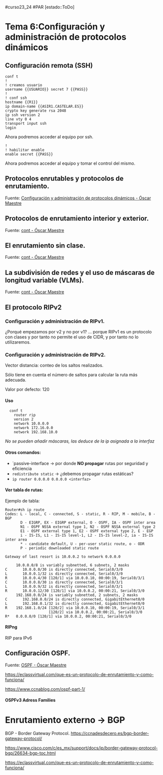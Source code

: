 #curso23_24 #PAR [estado::ToDo]



# Tema 6:Configuración y administración de protocolos dinámicos

## Configuración remota (SSH)

```ios
conf t
!
! creamos usuario
username {{USUARIO}} secret 7 {{PASS}}
!
! conf ssh
hostname {{R1}}
ip domain-name {{ASIR1.CASTELAR.ES}}
crypto key generate rsa 2048
ip ssh version 2
line vty 0 4
transport input ssh
login
```

Ahora podremos acceder al equipo por ssh.

```ios
!
! habilitar enable
enable secret {{PASS}}
```

Ahora podremos acceder al equipo y tomar el control del mismo.

## Protocolos enrutables y protocolos de enrutamiento.
Fuente: [Configuración y administración de protocolos dinámicos - Óscar Maestre](https://oscarmaestre.github.io/apuntes_redes/t6_enrutamiento_dinamico/apuntes_t6.html)

## Protocolos de enrutamiento interior y exterior.
Fuente: [cont - Óscar Maestre](https://oscarmaestre.github.io/apuntes_redes/t6_enrutamiento_dinamico/apuntes_t6.html#protocolos-de-enrutamiento-interior-y-exterior)

## El enrutamiento sin clase.
Fuente: [cont - Óscar Maestre](https://oscarmaestre.github.io/apuntes_redes/t6_enrutamiento_dinamico/apuntes_t6.html#el-enrutamiento-sin-clase)

## La subdivisión de redes y el uso de máscaras de longitud variable (VLMs).
Fuente: [cont - Óscar Maestre](https://oscarmaestre.github.io/apuntes_redes/t6_enrutamiento_dinamico/apuntes_t6.html#la-subdivision-de-redes-y-el-uso-de-mascaras-de-longitud-variable-vlsm)

## El protocolo RIPv2

### Configuración y administración de RIPv1.
¿Porqué empezamos por v2 y no por v1? ... porque RIPv1 es un protocolo con clases y por tanto no permite el uso de CIDR, y por tanto no lo utilizaremos.

### Configuración y administración de RIPv2.
Vector distancia: conteo de los saltos realizados. 

Sólo tiene en cuenta el número de saltos para calcular la ruta más adecuada.

Valor por defecto: 120

#### Uso
```ios
  conf t
    router rip
    version 2
    network 10.0.0.0
    network 172.16.0.0
    network 192.168.10.0
```
*No se pueden añadir máscaras, las deduce de la ip asignada a la interfaz*


#### Otros comandos:
*   `passive-interface <interfaz> -> por donde **NO propagar** rutas por seguridad y eficiencia
*   `redistribute static` -> ¿debemos propagar rutas estáticas?
*   `ip router 0.0.0.0 0.0.0.0 <interfaz>`


#### Ver tabla de rutas:
Ejemplo de tabla:
```ios
Router#sh ip route 
Codes: L - local, C - connected, S - static, R - RIP, M - mobile, B - BGP
       D - EIGRP, EX - EIGRP external, O - OSPF, IA - OSPF inter area
       N1 - OSPF NSSA external type 1, N2 - OSPF NSSA external type 2
       E1 - OSPF external type 1, E2 - OSPF external type 2, E - EGP
       i - IS-IS, L1 - IS-IS level-1, L2 - IS-IS level-2, ia - IS-IS inter area
       * - candidate default, U - per-user static route, o - ODR
       P - periodic downloaded static route

Gateway of last resort is 10.0.0.2 to network 0.0.0.0

     10.0.0.0/8 is variably subnetted, 6 subnets, 2 masks
C       10.0.0.0/30 is directly connected, Serial0/3/0
L       10.0.0.1/32 is directly connected, Serial0/3/0
R       10.0.0.4/30 [120/1] via 10.0.0.10, 00:00:19, Serial0/3/1
C       10.0.0.8/30 is directly connected, Serial0/3/1
L       10.0.0.9/32 is directly connected, Serial0/3/1
R       10.0.0.12/30 [120/1] via 10.0.0.2, 00:00:21, Serial0/3/0
     192.168.0.0/24 is variably subnetted, 2 subnets, 2 masks
C       192.168.0.0/24 is directly connected, GigabitEthernet0/0
L       192.168.0.1/32 is directly connected, GigabitEthernet0/0
R    192.168.1.0/24 [120/2] via 10.0.0.10, 00:00:19, Serial0/3/1
                    [120/2] via 10.0.0.2, 00:00:21, Serial0/3/0
R*   0.0.0.0/0 [120/1] via 10.0.0.2, 00:00:21, Serial0/3/0
```

#### RIPng
RIP para IPv6

## Configuración OSPF.
Fuente: [OSPF - Óscar Maestre](https://oscarmaestre.github.io/apuntes_redes/t6_enrutamiento_dinamico/apuntes_t6.html#configuracion-y-administracion-en-ospf)

https://eclassvirtual.com/que-es-un-protocolo-de-enrutamiento-y-como-funciona/

https://www.ccnablog.com/ospf-part-1/

#### OSPFv3 Adress Families


# Enrutamiento externo -> BGP
BGP - Border Gateway Protocol.
https://ccnadesdecero.es/bgp-border-gateway-protocol/

https://www.cisco.com/c/es_mx/support/docs/ip/border-gateway-protocol-bgp/26634-bgp-toc.html

https://eclassvirtual.com/que-es-un-protocolo-de-enrutamiento-y-como-funciona/